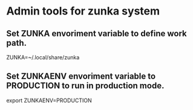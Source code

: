 # Admin tools for zunka system

## Set ZUNKA envoriment variable to define work path.
ZUNKA=~/.local/share/zunka

## Set ZUNKAENV envoriment variable to PRODUCTION to run in production mode.
export ZUNKAENV=PRODUCTION

